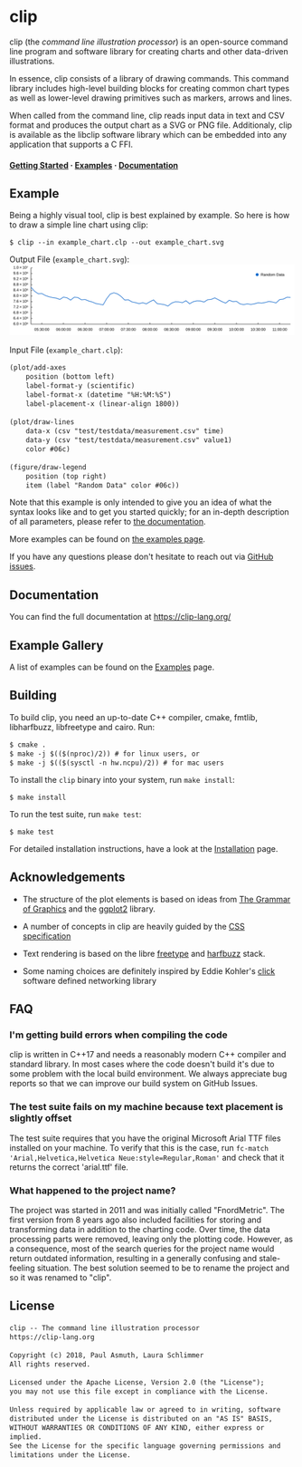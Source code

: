# clip

clip (the _command line illustration processor_) is an open-source command line
program and software library for creating charts and other data-driven
illustrations.

In essence, clip consists of a library of drawing commands. This command library
includes high-level building blocks for creating common chart types as well as
lower-level drawing primitives such as markers, arrows and lines.

When called from the command line, clip reads input data in text and CSV format
and produces the output chart as a SVG or PNG file. Additionaly, clip is available
as the libclip software library which can be embedded into any application that
supports a C FFI.


<h4>
  <a href="https://clip-lang.org/getting-started">Getting Started</a> &middot;
  <a href="https://clip-lang.org/examples">Examples</a> &middot;
  <a href="https://clip-lang.org">Documentation</a>
</h4>


Example
-------

Being a highly visual tool, clip is best explained by example. So here is how to
draw a simple line chart using clip:

    $ clip --in example_chart.clp --out example_chart.svg

Output File (`example_chart.svg`):
[![A simple scatterplot](/doc/examples/charts-basic/demo_timeseries.svg)](https://clip-lang.org/examples/charts-basic/demo_timeseries)

Input File (`example_chart.clp`):

    (plot/add-axes
        position (bottom left)
        label-format-y (scientific)
        label-format-x (datetime "%H:%M:%S")
        label-placement-x (linear-align 1800))

    (plot/draw-lines
        data-x (csv "test/testdata/measurement.csv" time)
        data-y (csv "test/testdata/measurement.csv" value1)
        color #06c)

    (figure/draw-legend
        position (top right)
        item (label "Random Data" color #06c))

Note that this example is only intended to give you an idea of what the syntax
looks like and to get you started quickly; for an in-depth description of all
parameters, please refer to [the documentation](https://clip-lang.org).

More examples can be found on [the examples page](https://clip-lang.org/examples).

If you have any questions please don't hesitate to reach out via [GitHub issues](https://github.com/asmuth/clip).


Documentation
-------------

You can find the full documentation at https://clip-lang.org/


Example Gallery
---------------

A list of examples can be found on the [Examples](https://clip-lang.org/examples)
page.


Building
--------

To build clip, you need an up-to-date C++ compiler, cmake, fmtlib, libharfbuzz,
libfreetype and cairo. Run:

    $ cmake .
    $ make -j $(($(nproc)/2)) # for linux users, or
    $ make -j $(($(sysctl -n hw.ncpu)/2)) # for mac users 

To install the `clip` binary into your system, run `make install`:

    $ make install

To run the test suite, run `make test`:

    $ make test


For detailed installation instructions, have a look at the [Installation](https://clip-lang.org/documentation/installation/)
page.


Acknowledgements
----------------

  - The structure of the plot elements is based on ideas from [The Grammar of
    Graphics](https://www.springer.com/gp/book/9780387245447) and the
    [ggplot2](https://ggplot2.tidyverse.org/) library.

  - A number of concepts in clip are heavily guided by the
    [CSS specification](https://www.w3.org/TR/CSS2/)

  - Text rendering is based on the libre [freetype](https://www.freetype.org/)
    and [harfbuzz](https://harfbuzz.org) stack.

  - Some naming choices are definitely inspired by Eddie Kohler's
    [click](https://github.com/kohler/click) software defined networking library


FAQ
---

### I'm getting build errors when compiling the code

clip is written in C++17 and needs a reasonably modern C++ compiler and standard
library. In most cases where the code doesn't build it's due to some problem with
the local build environment. We always appreciate bug reports so that we can
improve our build system on GitHub Issues.

### The test suite fails on my machine because text placement is slightly offset

The test suite requires that you have the original Microsoft Arial TTF files
installed on your machine. To verify that this is the case, run `fc-match
'Arial,Helvetica,Helvetica Neue:style=Regular,Roman'` and check that it returns
the correct 'arial.ttf' file.

### What happened to the project name?

The project was started in 2011 and was initially called "FnordMetric". The
first version from 8 years ago also included facilities for storing and
transforming data in addition to the charting code. Over time, the data
processing parts were removed, leaving only the plotting code. However, as a
consequence, most of the search queries for the project name would return
outdated information, resulting in a generally confusing and stale-feeling
situation. The best solution seemed to be to rename the project and so it was
renamed to "clip".


License
-------

    clip -- The command line illustration processor
    https://clip-lang.org

    Copyright (c) 2018, Paul Asmuth, Laura Schlimmer
    All rights reserved.

    Licensed under the Apache License, Version 2.0 (the "License");
    you may not use this file except in compliance with the License.

    Unless required by applicable law or agreed to in writing, software
    distributed under the License is distributed on an "AS IS" BASIS,
    WITHOUT WARRANTIES OR CONDITIONS OF ANY KIND, either express or implied.
    See the License for the specific language governing permissions and
    limitations under the License.
